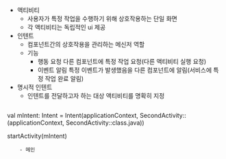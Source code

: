 - 액티비티
	- 사용자가 특정 작업을 수행하기 위해 상호작용하는 단일 화면
	- 각 액티비티는 독립적인 ui 제공
- 인텐트
	- 컴포넌트간의 상호작용을 관리하는 메신저 역할
	- 기능
		- 행동 요청
		  다른 컴포넌트에 특정 작업 요청(다른 액티비티 실행 요청)
		- 이벤트 알림
		  특정 이벤트가 발생했음을 다른 컴포넌트에 알림(서비스에 특정 작업 완료 알림)
- 명시적 인텐트
	- 인텐트를 전달하고자 하는 대상 액티비티를 명확히 지정
	  ```kotlin
val mIntent: Intent = Intent(applicationContext, SecondActivity::(applicationContext, SecondActivity::class.java))

startActivity(mIntent)
```
	- 메인
